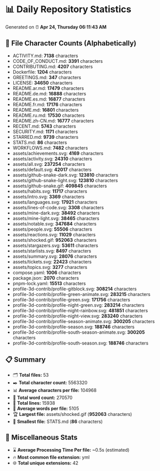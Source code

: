 # 📊 Daily Repository Statistics
Generated on ⏰ **Apr 24, Thursday 06:11:43 AM**

## 📂 File Character Counts (Alphabetically)
- ACTIVITY.md: **7138** characters
- CODE_OF_CONDUCT.md: **3391** characters
- CONTRIBUTING.md: **4207** characters
- Dockerfile: **1204** characters
- GREETINGS.md: **347** characters
- LICENSE: **34650** characters
- README.ar.md: **17479** characters
- README.de.md: **16888** characters
- README.es.md: **16877** characters
- README.fr.md: **17176** characters
- README.md: **16801** characters
- README.ru.md: **17530** characters
- README.zh-CN.md: **16777** characters
- RECENT.md: **5743** characters
- SECURITY.md: **1171** characters
- STARRED.md: **9739** characters
- STATS.md: **86** characters
- WORKFLOWS.md: **7482** characters
- assets/achievements.svg: **4169** characters
- assets/activity.svg: **24310** characters
- assets/all.svg: **237254** characters
- assets/default.svg: **42017** characters
- assets/github-snake-dark.svg: **123810** characters
- assets/github-snake-light.svg: **123810** characters
- assets/github-snake.gif: **409845** characters
- assets/habits.svg: **11717** characters
- assets/intro.svg: **3369** characters
- assets/languages.svg: **17921** characters
- assets/lines-of-code.svg: **3308** characters
- assets/mine-dark.svg: **38492** characters
- assets/mine-light.svg: **38465** characters
- assets/notable.svg: **347684** characters
- assets/people.svg: **55506** characters
- assets/reactions.svg: **11029** characters
- assets/shocked.gif: **952063** characters
- assets/stargazers.svg: **53611** characters
- assets/starlists.svg: **8497** characters
- assets/summary.svg: **28076** characters
- assets/tickets.svg: **22423** characters
- assets/topics.svg: **3277** characters
- compose.yaml: **1006** characters
- package.json: **2070** characters
- pnpm-lock.yaml: **15513** characters
- profile-3d-contrib/profile-gitblock.svg: **308214** characters
- profile-3d-contrib/profile-green-animate.svg: **283215** characters
- profile-3d-contrib/profile-green.svg: **171756** characters
- profile-3d-contrib/profile-night-green.svg: **283214** characters
- profile-3d-contrib/profile-night-rainbow.svg: **481851** characters
- profile-3d-contrib/profile-night-view.svg: **283240** characters
- profile-3d-contrib/profile-season-animate.svg: **300205** characters
- profile-3d-contrib/profile-season.svg: **188746** characters
- profile-3d-contrib/profile-south-season-animate.svg: **300205** characters
- profile-3d-contrib/profile-south-season.svg: **188746** characters

## 📋 Summary
- 🗂️ **Total files:** 53
- ✒️ **Total character count:** 5563320
- 📊 **Average characters per file:** 104968
- 📝 **Total word count:** 270570
- 🧾 **Total lines:** 15938
- 📐 **Average words per file:** 5105
- 🏆 **Largest file:** assets/shocked.gif (**952063** characters)
- 🥉 **Smallest file:** STATS.md (**86** characters)

## 🌟 Miscellaneous Stats
- ⌛ **Average Processing Time Per file:** ~0.5s (estimated)
- 🔥 **Most common file extension:** yml
- 🌐 **Total unique extensions:** 42
